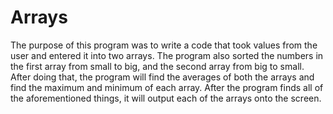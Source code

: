 # Arrays
The purpose of this program was to write a code that took values from the user and entered it into two arrays. The program also sorted the numbers in the first array from small to big, and the second array from big to small. After doing that, the program will find the averages of both the arrays and find the maximum and minimum of each array. After the program finds all of the aforementioned things, it will output each of the arrays onto the screen.
